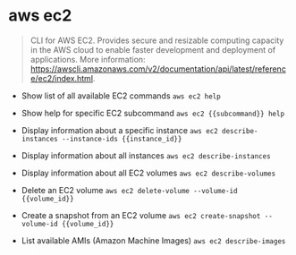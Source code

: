 # aws ec2
> CLI for AWS EC2.
> Provides secure and resizable computing capacity in the AWS cloud to enable faster development and deployment of applications.
> More information: <https://awscli.amazonaws.com/v2/documentation/api/latest/reference/ec2/index.html>.

- Show list of all available EC2 commands
`aws ec2 help`

- Show help for specific EC2 subcommand
`aws ec2 {{subcommand}} help`

- Display information about a specific instance
`aws ec2 describe-instances --instance-ids {{instance_id}}`

- Display information about all instances
`aws ec2 describe-instances`

- Display information about all EC2 volumes
`aws ec2 describe-volumes`

- Delete an EC2 volume
`aws ec2 delete-volume --volume-id {{volume_id}}`

- Create a snapshot from an EC2 volume
`aws ec2 create-snapshot --volume-id {{volume_id}}`

- List available AMIs (Amazon Machine Images)
`aws ec2 describe-images`

